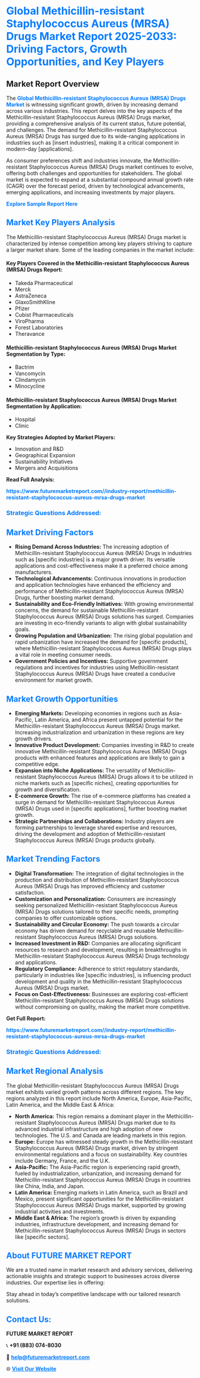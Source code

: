 <h1 style="color: #007BFF;">Global Methicillin-resistant Staphylococcus Aureus (MRSA) Drugs Market Report 2025-2033: Driving Factors, Growth Opportunities, and Key Players</h1>

<section id="overview">
<h2>Market Report Overview</h2>
<p>The <a href="https://www.futuremarketreport.com//industry-report/methicillin-resistant-staphylococcus-aureus-mrsa-drugs-market" style="color: #007BFF; text-decoration: none;"><strong>Global Methicillin-resistant Staphylococcus Aureus (MRSA) Drugs Market</strong></a> is witnessing significant growth, driven by increasing demand across various industries. This report delves into the key aspects of the Methicillin-resistant Staphylococcus Aureus (MRSA) Drugs market, providing a comprehensive analysis of its current status, future potential, and challenges. The demand for Methicillin-resistant Staphylococcus Aureus (MRSA) Drugs has surged due to its wide-ranging applications in industries such as [insert industries], making it a critical component in modern-day [applications].</p>
<p>As consumer preferences shift and industries innovate, the Methicillin-resistant Staphylococcus Aureus (MRSA) Drugs market continues to evolve, offering both challenges and opportunities for stakeholders. The global market is expected to expand at a substantial compound annual growth rate (CAGR) over the forecast period, driven by technological advancements, emerging applications, and increasing investments by major players.</p>
</section>

<section id="overview">
<p><a href="https://www.futuremarketreport.com//request-sample/reportId=55828" style="color: #007BFF; text-decoration: none;"><strong>Explore Sample Report Here</strong></a></p>
</section>

<section id="key-players">
<h2 style="color: #007BFF;">Market Key Players Analysis</h2>
<p>The Methicillin-resistant Staphylococcus Aureus (MRSA) Drugs market is characterized by intense competition among key players striving to capture a larger market share. Some of the leading companies in the market include:</p>
<h4>Key Players Covered in the Methicillin-resistant Staphylococcus Aureus (MRSA) Drugs Report:</h4>
<ul><li>Takeda Pharmaceutical</li><li>Merck</li><li>AstraZeneca</li><li>GlaxoSmithKline</li><li>Pfizer</li><li>Cubist Pharmaceuticals</li><li>ViroPharma</li><li>Forest Laboratories</li><li>Theravance</li></ul>
<h4>Methicillin-resistant Staphylococcus Aureus (MRSA) Drugs Market Segmentation by Type:</h4>
<ul><li>Bactrim</li><li>Vancomycin</li><li>Clindamycin</li><li>Minocycline</li></ul>

<h4>Methicillin-resistant Staphylococcus Aureus (MRSA) Drugs Market Segmentation by Application:</h4>
<ul><li>Hospital</li><li>Clinic</li></ul>
<p><strong>Key Strategies Adopted by Market Players:</strong></p>
<ul>
<li>Innovation and R&D</li>
<li>Geographical Expansion</li>
<li>Sustainability Initiatives</li>
<li>Mergers and Acquisitions</li>
</ul>
</section>

<section>
<p><strong>Read Full Analysis: </strong></p><a href="https://www.futuremarketreport.com//industry-report/methicillin-resistant-staphylococcus-aureus-mrsa-drugs-market" style="color: #007BFF; text-decoration: none;"><strong>https://www.futuremarketreport.com//industry-report/methicillin-resistant-staphylococcus-aureus-mrsa-drugs-market</strong></a>
<h3 style="color: #007BFF;">Strategic Questions Addressed:</h3>
</section>

<section id="driving-factors">
<h2 style="color: #007BFF;">Market Driving Factors</h2>
<ul>
<li><strong>Rising Demand Across Industries:</strong> The increasing adoption of Methicillin-resistant Staphylococcus Aureus (MRSA) Drugs in industries such as [specific industries] is a major growth driver. Its versatile applications and cost-effectiveness make it a preferred choice among manufacturers.</li>
<li><strong>Technological Advancements:</strong> Continuous innovations in production and application technologies have enhanced the efficiency and performance of Methicillin-resistant Staphylococcus Aureus (MRSA) Drugs, further boosting market demand.</li>
<li><strong>Sustainability and Eco-Friendly Initiatives:</strong> With growing environmental concerns, the demand for sustainable Methicillin-resistant Staphylococcus Aureus (MRSA) Drugs solutions has surged. Companies are investing in eco-friendly variants to align with global sustainability goals.</li>
<li><strong>Growing Population and Urbanization:</strong> The rising global population and rapid urbanization have increased the demand for [specific products], where Methicillin-resistant Staphylococcus Aureus (MRSA) Drugs plays a vital role in meeting consumer needs.</li>
<li><strong>Government Policies and Incentives:</strong> Supportive government regulations and incentives for industries using Methicillin-resistant Staphylococcus Aureus (MRSA) Drugs have created a conducive environment for market growth.</li>
</ul>
</section>

<section id="growth-opportunities">
<h2 style="color: #007BFF;">Market Growth Opportunities</h2>
<ul>
<li><strong>Emerging Markets:</strong> Developing economies in regions such as Asia-Pacific, Latin America, and Africa present untapped potential for the Methicillin-resistant Staphylococcus Aureus (MRSA) Drugs market. Increasing industrialization and urbanization in these regions are key growth drivers.</li>
<li><strong>Innovative Product Development:</strong> Companies investing in R&D to create innovative Methicillin-resistant Staphylococcus Aureus (MRSA) Drugs products with enhanced features and applications are likely to gain a competitive edge.</li>
<li><strong>Expansion into Niche Applications:</strong> The versatility of Methicillin-resistant Staphylococcus Aureus (MRSA) Drugs allows it to be utilized in niche markets such as [specific niches], creating opportunities for growth and diversification.</li>
<li><strong>E-commerce Growth:</strong> The rise of e-commerce platforms has created a surge in demand for Methicillin-resistant Staphylococcus Aureus (MRSA) Drugs used in [specific applications], further boosting market growth.</li>
<li><strong>Strategic Partnerships and Collaborations:</strong> Industry players are forming partnerships to leverage shared expertise and resources, driving the development and adoption of Methicillin-resistant Staphylococcus Aureus (MRSA) Drugs products globally.</li>
</ul>
</section>

<section id="trending-factors">
<h2 style="color: #007BFF;">Market Trending Factors</h2>
<ul>
<li><strong>Digital Transformation:</strong> The integration of digital technologies in the production and distribution of Methicillin-resistant Staphylococcus Aureus (MRSA) Drugs has improved efficiency and customer satisfaction.</li>
<li><strong>Customization and Personalization:</strong> Consumers are increasingly seeking personalized Methicillin-resistant Staphylococcus Aureus (MRSA) Drugs solutions tailored to their specific needs, prompting companies to offer customizable options.</li>
<li><strong>Sustainability and Circular Economy:</strong> The push towards a circular economy has driven demand for recyclable and reusable Methicillin-resistant Staphylococcus Aureus (MRSA) Drugs solutions.</li>
<li><strong>Increased Investment in R&D:</strong> Companies are allocating significant resources to research and development, resulting in breakthroughs in Methicillin-resistant Staphylococcus Aureus (MRSA) Drugs technology and applications.</li>
<li><strong>Regulatory Compliance:</strong> Adherence to strict regulatory standards, particularly in industries like [specific industries], is influencing product development and quality in the Methicillin-resistant Staphylococcus Aureus (MRSA) Drugs market.</li>
<li><strong>Focus on Cost-Effectiveness:</strong> Businesses are exploring cost-efficient Methicillin-resistant Staphylococcus Aureus (MRSA) Drugs solutions without compromising on quality, making the market more competitive.</li>
</ul>
</section>

<section>
<p><strong>Get Full Report: </strong></p><a href="https://www.futuremarketreport.com//industry-report/methicillin-resistant-staphylococcus-aureus-mrsa-drugs-market" style="color: #007BFF; text-decoration: none;"><strong>https://www.futuremarketreport.com//industry-report/methicillin-resistant-staphylococcus-aureus-mrsa-drugs-market</strong></a>
<h3 style="color: #007BFF;">Strategic Questions Addressed:</h3>
</section>


<section id="regional-analysis">
<h2 style="color: #007BFF;">Market Regional Analysis</h2>
<p>The global Methicillin-resistant Staphylococcus Aureus (MRSA) Drugs market exhibits varied growth patterns across different regions. The key regions analyzed in this report include North America, Europe, Asia-Pacific, Latin America, and the Middle East & Africa:</p>
<ul>
<li><strong>North America:</strong> This region remains a dominant player in the Methicillin-resistant Staphylococcus Aureus (MRSA) Drugs market due to its advanced industrial infrastructure and high adoption of new technologies. The U.S. and Canada are leading markets in this region.</li>
<li><strong>Europe:</strong> Europe has witnessed steady growth in the Methicillin-resistant Staphylococcus Aureus (MRSA) Drugs market, driven by stringent environmental regulations and a focus on sustainability. Key countries include Germany, France, and the U.K.</li>
<li><strong>Asia-Pacific:</strong> The Asia-Pacific region is experiencing rapid growth, fueled by industrialization, urbanization, and increasing demand for Methicillin-resistant Staphylococcus Aureus (MRSA) Drugs in countries like China, India, and Japan.</li>
<li><strong>Latin America:</strong> Emerging markets in Latin America, such as Brazil and Mexico, present significant opportunities for the Methicillin-resistant Staphylococcus Aureus (MRSA) Drugs market, supported by growing industrial activities and investments.</li>
<li><strong>Middle East & Africa:</strong> The region’s growth is driven by expanding industries, infrastructure development, and increasing demand for Methicillin-resistant Staphylococcus Aureus (MRSA) Drugs in sectors like [specific sectors].</li>
</ul>
</section>

<footer>
<h2 style="color: #007BFF;">About FUTURE MARKET REPORT</h2>
<p>We are a trusted name in market research and advisory services, delivering actionable insights and strategic support to businesses across diverse industries. Our expertise lies in offering:</p>

<p>Stay ahead in today’s competitive landscape with our tailored research solutions.</p>

<h2 style="color: #007BFF;">Contact Us:</h2>
<p><strong>FUTURE MARKET REPORT</strong></p>
<p>📞 <strong>+91 (883) 074-8030</strong></p>
<p>📧 <strong><a href="mailto:help@futuremarketreport.com" style="color: #007BFF;">help@futuremarketreport.com</a></strong></p>
<p>🌐 <strong><a href="https://www.futuremarketreport.com/" style="color: #007BFF;">Visit Our Website</a></strong></p>
</footer>